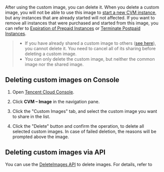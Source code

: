 After using the custom image, you can delete it. When you delete a custom image, you will not be able to use this image to [start a new CVM instance](/doc/product/213/4855), but any instances that are already started will not affected. If you want to remove all instances that were purchased and started from this image, you can refer to [Expiration of Prepaid Instances](/doc/product/213/4931) or [Terminate Postpaid Instances](/doc/product/213/4930).

> - If you have already shared a custom image to others ([see here](/doc/product/213/4944)), you cannot delete it. You need to cancel all of its sharing before deleting a custom image.
> - You can only delete the custom image, but neither the common image nor the shared image.

## Deleting custom images on Console

1) Open [Tencent Cloud Console](https://console.qcloud.com).

2) Click **CVM – Image** in the navigation pane.

3) Click the "Custom Images" tab, and select the custom image you want to share in the list.

4) Click the "Delete" button and confirm the operation, to delete all selected custom images. In case of failed deletion, the reasons will be prompted above the image. 

## Deleting custom images via API
You can use the [DeleteImages API](https://www.qcloud.com/doc/api/229/1274) to delete images. For details, refer to 